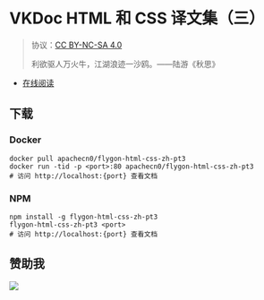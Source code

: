 # VKDoc HTML 和 CSS 译文集（三）

> 协议：[CC BY-NC-SA 4.0](http://creativecommons.org/licenses/by-nc-sa/4.0/)
> 
> 利欲驱人万火牛，江湖浪迹一沙鸥。——陆游《秋思》

* [在线阅读](https://htcs3.flygon.net)
## 下载

### Docker

```
docker pull apachecn0/flygon-html-css-zh-pt3
docker run -tid -p <port>:80 apachecn0/flygon-html-css-zh-pt3
# 访问 http://localhost:{port} 查看文档
```

### NPM

```
npm install -g flygon-html-css-zh-pt3
flygon-html-css-zh-pt3 <port>
# 访问 http://localhost:{port} 查看文档
```

## 赞助我

![](https://img-blog.csdnimg.cn/20200112005920729.png)
